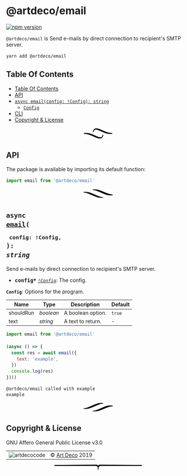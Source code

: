 # @artdeco/email

[![npm version](https://badge.fury.io/js/@artdeco/email.svg)](https://www.npmjs.com/package/@artdeco/email)

`@artdeco/email` is Send e-mails by direct connection to recipient's SMTP server.

```sh
yarn add @artdeco/email
```

## Table Of Contents

- [Table Of Contents](#table-of-contents)
- [API](#api)
- [`async email(config: !Config): string`](#async-mynewpackageconfig-config-string)
  * [`Config`](#type-config)
- [CLI](#cli)
- [Copyright & License](#copyright--license)

<p align="center"><a href="#table-of-contents">
  <img src="/.documentary/section-breaks/0.svg?sanitize=true">
</a></p>

## API

The package is available by importing its default function:

```js
import email from '@artdeco/email'
```

<p align="center"><a href="#table-of-contents">
  <img src="/.documentary/section-breaks/1.svg?sanitize=true">
</a></p>

## <code>async <ins>email</ins>(</code><sub><br/>&nbsp;&nbsp;`config: !Config,`<br/></sub><code>): <i>string</i></code>
Send e-mails by direct connection to recipient's SMTP server.

 - <kbd><strong>config*</strong></kbd> <em><code><a href="#type-config" title="Options for the program.">!Config</a></code></em>: The config.

__<a name="type-config">`Config`</a>__: Options for the program.


|   Name    |       Type       |    Description    | Default |
| --------- | ---------------- | ----------------- | ------- |
| shouldRun | <em>boolean</em> | A boolean option. | `true`  |
| text      | <em>string</em>  | A text to return. | -       |

```js
import email from '@artdeco/email'

(async () => {
  const res = await email({
    text: 'example',
  })
  console.log(res)
})()
```
```
@artdeco/email called with example
example
```

<p align="center"><a href="#table-of-contents">
  <img src="/.documentary/section-breaks/2.svg?sanitize=true">
</a></p>

## Copyright & License

GNU Affero General Public License v3.0

<table>
  <tr>
    <td><img src="https://avatars3.githubusercontent.com/u/38815725?v=4&amp;s=100" alt="artdecocode"></td>
    <td>© <a href="https://www.artd.eco">Art Deco</a> 2019</td>
  </tr>
</table>

<p align="center"><a href="#table-of-contents">
  <img src="/.documentary/section-breaks/-1.svg?sanitize=true">
</a></p>